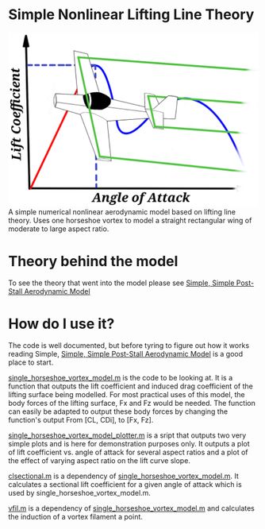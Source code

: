 # Simple Nonlinear Lifting Line Theory
![title_page_image](https://github.com/DeclanClifford/NLLLT/blob/master/Theory/title_page_image.png)
A simple numerical nonlinear aerodynamic model based on lifting line theory. Uses one horseshoe vortex to model a straight rectangular wing of moderate to large aspect ratio.


# Theory behind the model
To see the theory that went into the model please see [Simple, Simple Post-Stall Aerodynamic Model](https://github.com/DeclanClifford/NLLLT/blob/master/Theory/Simple%2C%20Simple%20Post-Stall%20Aerodynamic%20Model.pdf)

# How do I use it?

The code is well documented, but before tyring to figure out how it works reading Simple, [Simple, Simple Post-Stall Aerodynamic Model](https://github.com/DeclanClifford/NLLLT/blob/master/Theory/Simple%2C%20Simple%20Post-Stall%20Aerodynamic%20Model.pdf)
 is a good place to start.

[single_horseshoe_vortex_model.m](https://github.com/DeclanClifford/NLLLT/blob/master/Codes/single_horseshoe_vortex_model.m) is the code to be looking at. It is a function that outputs the lift coefficient and induced drag coefficient of the lifting surface being modelled. For most practical uses of this model, the body forces of the lifting surface, Fx and Fz would be needed. The function can easily be adapted to output these body forces by changing the function's output From [CL, CDi], to [Fx, Fz]. 

[single_horseshoe_vortex_model_plotter.m](https://github.com/DeclanClifford/NLLLT/blob/master/Codes/single_horseshoe_vortex_model_plotter.m) is a sript that outputs two very simple plots and is here for demonstration purposes only. It outputs a plot of lift coefficient vs. angle of attack for several aspect ratios and a plot of the effect of varying aspect ratio on the lift curve slope.

[clsectional.m](https://github.com/DeclanClifford/NLLLT/blob/master/Codes/clsectional.m) is a dependency of [single_horseshoe_vortex_model.m](https://github.com/DeclanClifford/NLLLT/blob/master/Codes/single_horseshoe_vortex_model.m). It calculates a sectional lift coefficient for a given angle of attack which is used by single_horseshoe_vortex_model.m.

[vfil.m](https://github.com/DeclanClifford/NLLLT/blob/master/Codes/vfil.m) is a dependency of [single_horseshoe_vortex_model.m](https://github.com/DeclanClifford/NLLLT/blob/master/Codes/single_horseshoe_vortex_model.m) and calculates the induction of a vortex filament a point. 
